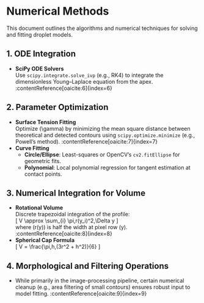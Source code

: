 # Numerical Methods

This document outlines the algorithms and numerical techniques for solving and fitting droplet models.

## 1. ODE Integration

- **SciPy ODE Solvers**  
  Use `scipy.integrate.solve_ivp` (e.g., RK4) to integrate the dimensionless Young–Laplace equation from the apex. :contentReference[oaicite:6]{index=6}

## 2. Parameter Optimization

- **Surface Tension Fitting**  
  Optimize \(\gamma\) by minimizing the mean square distance between theoretical and detected contours using `scipy.optimize.minimize` (e.g., Powell’s method). :contentReference[oaicite:7]{index=7}
- **Curve Fitting**  
  - **Circle/Ellipse**: Least-squares or OpenCV’s `cv2.fitEllipse` for geometric fits.  
  - **Polynomial**: Local polynomial regression for tangent estimation at contact points.

## 3. Numerical Integration for Volume

- **Rotational Volume**  
  Discrete trapezoidal integration of the profile:  
  \[
    V \approx \sum_{i} \pi\,r(y_i)^2\,\Delta y
  \]  
  where \(r(y)\) is half the width at pixel row \(y\). :contentReference[oaicite:8]{index=8}
- **Spherical Cap Formula**  
  \[
    V = \frac{\pi\,h\,(3r^2 + h^2)}{6}
  \]

## 4. Morphological and Filtering Operations

- While primarily in the image-processing pipeline, certain numerical cleanup (e.g., area filtering of small contours) ensures robust input to model fitting. :contentReference[oaicite:9]{index=9}
